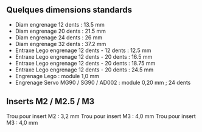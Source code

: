 
## Quelques dimensions standards

- Diam engrenage 12 dents : 13.5 mm
- Diam engrenage 20 dents : 21.5 mm
- Diam engrenage 24 dents : 26 mm
- Diam engrenage 32 dents : 37.2 mm
- Entraxe Lego engrenage 12 dents - 12 dents : 12.5 mm
- Entraxe Lego engrenage 12 dents - 20 dents : 16.5 mm
- Entraxe Lego engrenage 12 dents - 20 dents : 18.75 mm
- Entraxe Lego engrenage 12 dents - 20 dents : 24.5 mm
- Engrenage Lego : module 1,0 mm
- Engrenage Servo MG90 / SG90 / AD002 : module 0,20 mm ; 24 dents

## Inserts M2 / M2.5 / M3

Trou pour insert M2 : 3,2 mm
Trou pour insert M3 : 4,0 mm
Trou pour insert M3 : 4,0 mm






